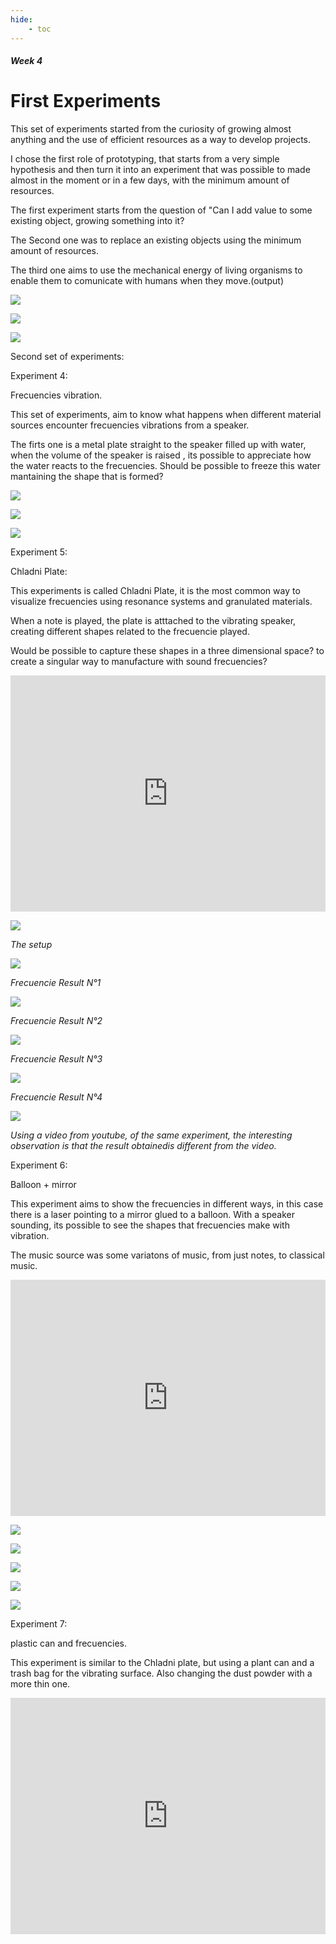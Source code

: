 ```yaml
---
hide:
    - toc
---
```


##### Week 4

# First Experiments

This set of experiments started from the curiosity of growing almost anything and the use of efficient resources as a way to develop projects.

I chose the first role of prototyping, that starts from a very simple hypothesis and then turn it into an experiment that was possible to made almost in the moment or in a few days, with the minimum amount of resources.

The first experiment starts from the question of "Can I add value to some existing object, growing something into it?

The Second one was to replace an existing objects using the minimum amount of resources.

The third one aims to use the mechanical energy of living organisms to enable them to comunicate with humans when they move.(output)

![](../images/E1.png)

![](../images/E2.png)

![](../images/E3.png)


Second set of experiments:

Experiment 4:

Frecuencies vibration.

This set of experiments, aim to know what happens when different material sources encounter frecuencies vibrations from a speaker.

The firts one is a metal plate straight to the speaker filled up with water, when the volume of the speaker is raised , its possible to appreciate how the water reacts to the frecuencies. Should be possible to freeze this water mantaining the shape that is formed?


![](../images/E4_01.JPG)

![](../images/E4_02.JPG)

![](../images/E4_03.JPG)


Experiment 5:

Chladni Plate:

This experiments is called Chladni Plate, it is the most common way to visualize frecuencies using resonance systems and granulated materials.

When a note is played, the plate is atttached to the vibrating speaker, creating different shapes related to the frecuencie played.

Would be possible to capture these shapes in a three dimensional space? to create a singular way to manufacture with sound frecuencies?


<div style="padding:75% 0 0 0;position:relative;"><iframe src="https://player.vimeo.com/video/657836820?h=60cf031306&amp;badge=0&amp;autopause=0&amp;player_id=0&amp;app_id=58479" frameborder="0" allow="autoplay; fullscreen; picture-in-picture" allowfullscreen style="position:absolute;top:0;left:0;width:100%;height:100%;" title="Chladni plate"></iframe></div><script src="https://player.vimeo.com/api/player.js"></script>


![](../images/E5_01.JPG)

*The setup*

![](../images/E5_02.JPG)

*Frecuencie Result N°1*

![](../images/E5_03.JPG)

*Frecuencie Result N°2*

![](../images/E5_04.JPG)

*Frecuencie Result N°3*

![](../images/E5_05.JPG)

*Frecuencie Result N°4*

![](../images/E5_06.JPG)

*Using a video from youtube, of the same experiment, the interesting observation is that the result obtainedis different from the video.*

Experiment 6:

Balloon + mirror

This experiment aims to show the frecuencies in different ways, in this case there is a laser pointing to a mirror glued to a balloon. With a speaker sounding, its possible to see the shapes that frecuencies make with vibration.

The music source was some variatons of music, from just notes, to classical music.

<div style="padding:75% 0 0 0;position:relative;"><iframe src="https://player.vimeo.com/video/658534554?h=74cdc9ee5a&amp;badge=0&amp;autopause=0&amp;player_id=0&amp;app_id=58479" frameborder="0" allow="autoplay; fullscreen; picture-in-picture" allowfullscreen style="position:absolute;top:0;left:0;width:100%;height:100%;" title="Laser.mp4"></iframe></div><script src="https://player.vimeo.com/api/player.js"></script>

![](../images/E6_01.png)

![](../images/E6_02.png)

![](../images/E6_03.png)

![](../images/E6_04.png)

![](../images/E6_05.png)

Experiment 7:

plastic can and frecuencies.

This experiment is similar to the Chladni plate, but using a plant can and a trash bag for the vibrating surface.
Also changing the dust powder with a more thin one.

<div style="padding:75% 0 0 0;position:relative;"><iframe src="https://player.vimeo.com/video/658568641?h=7ac171223d&amp;badge=0&amp;autopause=0&amp;player_id=0&amp;app_id=58479" frameborder="0" allow="autoplay; fullscreen; picture-in-picture" allowfullscreen style="position:absolute;top:0;left:0;width:100%;height:100%;" title="video.mp4"></iframe></div><script src="https://player.vimeo.com/api/player.js"></script>






